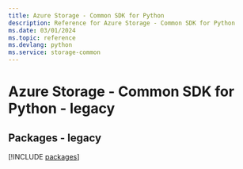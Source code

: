 ```yaml
---
title: Azure Storage - Common SDK for Python
description: Reference for Azure Storage - Common SDK for Python
ms.date: 03/01/2024
ms.topic: reference
ms.devlang: python
ms.service: storage-common
---
```

# Azure Storage - Common SDK for Python - legacy
## Packages - legacy
[!INCLUDE [packages](storage---common-index.md)]